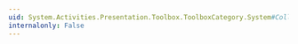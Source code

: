```yaml
---
uid: System.Activities.Presentation.Toolbox.ToolboxCategory.System#Collections#IList#IsReadOnly
internalonly: False
---
```


